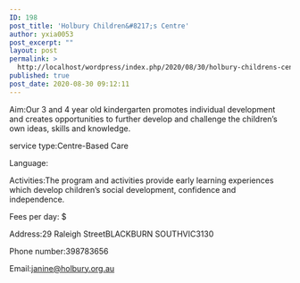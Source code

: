 ```yaml
---
ID: 198
post_title: 'Holbury Children&#8217;s Centre'
author: yxia0053
post_excerpt: ""
layout: post
permalink: >
  http://localhost/wordpress/index.php/2020/08/30/holbury-childrens-centre/
published: true
post_date: 2020-08-30 09:12:11
---
```

Aim:Our 3 and 4 year old kindergarten promotes individual development and creates opportunities to further develop and challenge the children’s own ideas, skills and knowledge.

service type:Centre-Based Care

Language:

Activities:The program and activities provide early learning experiences which develop children’s social development, confidence and independence.

Fees per day: $

Address:29 Raleigh StreetBLACKBURN SOUTHVIC3130

Phone number:398783656

Email:janine@holbury.org.au